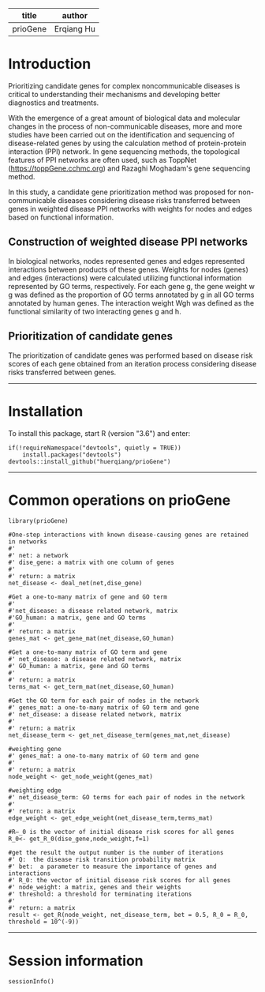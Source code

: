 

| title    | author     |
| -------- | ---------- |
| prioGene | Erqiang Hu |



# Introduction

Prioritizing candidate genes for complex noncommunicable diseases is critical to understanding their mechanisms and developing better diagnostics and treatments.

With the emergence of  a great amount of biological data and molecular changes in the process of non-communicable diseases, more and more studies have been carried out on the identification and sequencing of disease-related genes by using the calculation method of protein-protein interaction (PPI) network.
In gene sequencing methods, the topological features of PPI networks are often used, such as ToppNet (https://toppGene.cchmc.org) and Razaghi Moghadam's gene sequencing method.

In this study, a candidate gene prioritization method was proposed for non-communicable diseases considering disease risks transferred between genes in weighted disease PPI networks with weights for nodes and edges based on functional information.

## Construction of weighted disease PPI networks
In biological networks, nodes represented genes and edges represented interactions between products of these genes. Weights for nodes (genes) and  edges (interactions) were calculated utilizing functional information represented by GO terms, respectively.
For each gene g, the gene weight w g was defined as the proportion of GO terms annotated by g in all GO terms annotated by human genes. The interaction weight Wgh was defined as the functional similarity of two interacting genes g and h.

## Prioritization of candidate genes
The prioritization of candidate genes was performed based on disease risk scores of each gene obtained from an iteration process considering disease risks transferred between genes.

--------

# Installation
To install this package, start R (version "3.6") and enter:

```{r, eval=FALSE, message=FALSE, warning=FALSE}
if(!requireNamespace("devtools", quietly = TRUE))
    install.packages("devtools")
devtools::install_github("huerqiang/prioGene")
```

-------

# Common operations on prioGene
```{r}
library(prioGene)
```

```{r}
#One-step interactions with known disease-causing genes are retained in networks
#'
#' net: a network
#' dise_gene: a matrix with one column of genes
#'
#' return: a matrix
net_disease <- deal_net(net,dise_gene)
```
```{r}
#Get a one-to-many matrix of gene and GO term
#'
#'net_disease: a disease related network, matrix
#'GO_human: a matrix, gene and GO terms
#'
#' return: a matrix
genes_mat <- get_gene_mat(net_disease,GO_human)
```
```{r}
#Get a one-to-many matrix of GO term and gene
#' net_disease: a disease related network, matrix
#' GO_human: a matrix, gene and GO terms
#'
#' return: a matrix
terms_mat <- get_term_mat(net_disease,GO_human)
```
```{r}
#Get the GO term for each pair of nodes in the network
#' genes_mat: a one-to-many matrix of GO term and gene
#' net_disease: a disease related network, matrix
#'
#' return: a matrix
net_disease_term <- get_net_disease_term(genes_mat,net_disease)
```

```{r}
#weighting gene
#' genes_mat: a one-to-many matrix of GO term and gene
#'
#' return: a matrix
node_weight <- get_node_weight(genes_mat)
```
```{r}
#weighting edge
#' net_disease_term: GO terms for each pair of nodes in the network
#'
#' return: a matrix
edge_weight <- get_edge_weight(net_disease_term,terms_mat)
```


```{r}
#R—_0 is the vector of initial disease risk scores for all genes
R_0<- get_R_0(dise_gene,node_weight,f=1)
```

```{r}
#get the result the output number is the number of iterations
#' Q:  the disease risk transition probability matrix
#' bet:  a parameter to measure the importance of genes and interactions
#' R_0: the vector of initial disease risk scores for all genes
#' node_weight: a matrix, genes and their weights
#' threshold: a threshold for terminating iterations
#'
#' return: a matrix
result <- get_R(node_weight, net_disease_term, bet = 0.5, R_0 = R_0, threshold = 10^(-9))
```

------

# Session information

```{r}
sessionInfo()
```

